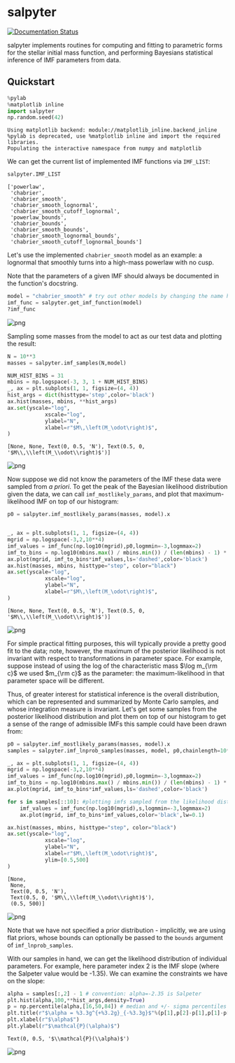 # salpyter

[![Documentation Status](https://readthedocs.org/projects/salpyter/badge/?version=latest)](https://salpyter.readthedocs.io/en/latest/?badge=latest)

salpyter implements routines for computing and fitting to parametric forms for the stellar initial mass function, and performing Bayesians statistical inference of IMF parameters from data.

## Quickstart


```python
%pylab
%matplotlib inline
import salpyter
np.random.seed(42)
```

    Using matplotlib backend: module://matplotlib_inline.backend_inline
    %pylab is deprecated, use %matplotlib inline and import the required libraries.
    Populating the interactive namespace from numpy and matplotlib


We can get the current list of implemented IMF functions via `IMF_LIST`:


```python
salpyter.IMF_LIST
```




    ['powerlaw',
     'chabrier',
     'chabrier_smooth',
     'chabrier_smooth_lognormal',
     'chabrier_smooth_cutoff_lognormal',
     'powerlaw_bounds',
     'chabrier_bounds',
     'chabrier_smooth_bounds',
     'chabrier_smooth_lognormal_bounds',
     'chabrier_smooth_cutoff_lognormal_bounds']



Let's use the implemented `chabrier_smooth` model as an example: a lognormal that smoothly turns into a high-mass powerlaw with no cusp.

Note that the parameters of a given IMF should always be documented in the function's docstring.


```python
model = "chabrier_smooth" # try out other models by changing the name here
imf_func = salpyter.get_imf_function(model)
?imf_func
```
![png](quickstart_files/quickstart_8_1.png)

Sampling some masses from the model to act as our test data and plotting the result:


```python
N = 10**3
masses = salpyter.imf_samples(N,model)

NUM_HIST_BINS = 31
mbins = np.logspace(-3, 3, 1 + NUM_HIST_BINS)
_, ax = plt.subplots(1, 1, figsize=(4, 4))
hist_args = dict(histtype='step',color='black')
ax.hist(masses, mbins, **hist_args)
ax.set(yscale="log",
            xscale="log",
            ylabel="N",
            xlabel=r"$M\,\left(M_\odot\right)$",
)

```




    [None, None, Text(0, 0.5, 'N'), Text(0.5, 0, '$M\\,\\left(M_\\odot\\right)$')]




    
![png](quickstart_files/quickstart_8_1.png)
    


Now suppose we did not know the parameters of the IMF these data were sampled from *a priori*. To get the peak of the Bayesian likelihood distribution given the data, we can call `imf_mostlikely_params`, and plot that maximum-likelihood IMF on top of our histogram:


```python
p0 = salpyter.imf_mostlikely_params(masses, model).x


_, ax = plt.subplots(1, 1, figsize=(4, 4))
mgrid = np.logspace(-3,2,10**4)
imf_values = imf_func(np.log10(mgrid),p0,logmmin=-3,logmmax=2)
imf_to_bins = np.log10(mbins.max() / mbins.min()) / (len(mbins) - 1) * len(masses) # convert from IMF value to expected bin counts
ax.plot(mgrid, imf_to_bins*imf_values,ls='dashed',color='black')
ax.hist(masses, mbins, histtype="step", color="black")
ax.set(yscale="log",
            xscale="log",
            ylabel="N",
            xlabel=r"$M\,\left(M_\odot\right)$",
)

```




    [None, None, Text(0, 0.5, 'N'), Text(0.5, 0, '$M\\,\\left(M_\\odot\\right)$')]




    
![png](quickstart_files/quickstart_10_1.png)
    


For simple practical fitting purposes, this will typically provide a pretty good fit to the data; note, however, the maximum of the posterior likelihood is not invariant with respect to transformations in parameter space. For example, suppose instead of using the log of the characteristic mass $\log m_{\rm c}$ we used $m_{\rm c}$ as the parameter: the maximum-likelihood in that parameter space will be different. 

Thus, of greater interest for statistical inference is the overall distribution, which can be represented and summarized by Monte Carlo samples, and whose integration measure is invariant. Let's get some samples from the posterior likelihood distribution and plot them on top of our histogram to get a sense of the range of admissible IMFs this sample could have been drawn from:


```python
p0 = salpyter.imf_mostlikely_params(masses, model).x
samples = salpyter.imf_lnprob_samples(masses, model, p0,chainlength=10**4)

_, ax = plt.subplots(1, 1, figsize=(4, 4))
mgrid = np.logspace(-3,2,10**4)
imf_values = imf_func(np.log10(mgrid),p0,logmmin=-3,logmmax=2)
imf_to_bins = np.log10(mbins.max() / mbins.min()) / (len(mbins) - 1) * len(masses) # convert from IMF value to expected bin counts
ax.plot(mgrid, imf_to_bins*imf_values,ls='dashed',color='black')

for s in samples[::10]: #plotting imfs sampled from the likelihood distribution
    imf_values = imf_func(np.log10(mgrid),s,logmmin=-3,logmmax=2)
    ax.plot(mgrid, imf_to_bins*imf_values,color='black',lw=0.1)

ax.hist(masses, mbins, histtype="step", color="black")
ax.set(yscale="log",
            xscale="log",
            ylabel="N",
            xlabel=r"$M\,\left(M_\odot\right)$",
            ylim=[0.5,500]
)
```




    [None,
     None,
     Text(0, 0.5, 'N'),
     Text(0.5, 0, '$M\\,\\left(M_\\odot\\right)$'),
     (0.5, 500)]




    
![png](quickstart_files/quickstart_12_1.png)
    


Note that we have not specified a prior distribution - implicitly, we are using flat priors, whose bounds can optionally be passed to the `bounds` argument of `imf_lnprob_samples`.

With our samples in hand, we can get the likelihood distribution of individual parameters. For example, here parameter index 2 is the IMF slope (where the Salpeter value would be -1.35). We can examine the constraints we have on the slope:


```python
alpha = samples[:,2] - 1 # convention: alpha=-2.35 is Salpeter
plt.hist(alpha,100,**hist_args,density=True)
p = np.percentile(alpha,[16,50,84]) # median and +/- sigma percentiles
plt.title(r"$\alpha = %3.3g^{+%3.2g}_{-%3.3g}$"%(p[1],p[2]-p[1],p[1]-p[0]))
plt.xlabel(r"$\alpha$")
plt.ylabel(r"$\mathcal{P}(\alpha)$")
```




    Text(0, 0.5, '$\\mathcal{P}(\\alpha)$')




    
![png](quickstart_files/quickstart_14_1.png)
    

